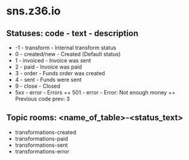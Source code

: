 # sns.z36.io

## Statuses: code - text - description

+ -1 - transform - Internal transform status 
+  0 - created/new - Created (Default status)
+  1 - invoiced - Invoice was sent
+  2 - paid - Invoice was paid
+  3 - order - Funds order was created
+  4 - sent - Funds were sent
+  9 - close - Closed
+  5xx - error - Errors
++  501 - error - Error: Not enough money
++  Previous code prev: 3

## Topic rooms: <name_of_table>-<status_text>

+ transformations-created
+ transformations-paid
+ transformations-sent
+ transformations-error
